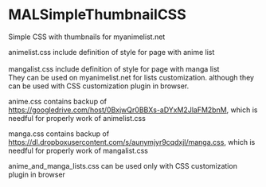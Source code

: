 # MALSimpleThumbnailCSS
Simple CSS with thumbnails for myanimelist.net

animelist.css include definition of style for page with anime list<br><br>
mangalist.css include definition of style for page with manga list<br>
They can be used on myanimelist.net for lists customization. although they can be used with CSS customization plugin in browser.<br>

anime.css contains backup of https://googledrive.com/host/0BxjwQr0BBXs-aDYxM2JlaFM2bnM, which is needful for properly work of animelist.css<br>

manga.css contains backup of https://dl.dropboxusercontent.com/s/aunymjyr9cqdxjl/manga.css, which is needful for properly work of mangalist.css<br>

anime_and_manga_lists.css can be used only with CSS customization plugin in browser<br>
